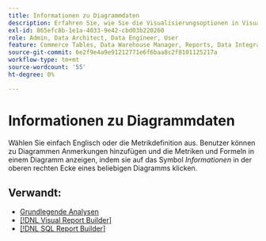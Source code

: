 ```yaml
---
title: Informationen zu Diagrammdaten
description: Erfahren Sie, wie Sie die Visualisierungsoptionen in Visual Report Builder verwenden.
exl-id: 865efc8b-1e1a-4033-9e42-cbd03b220260
role: Admin, Data Architect, Data Engineer, User
feature: Commerce Tables, Data Warehouse Manager, Reports, Data Integration
source-git-commit: 6e2f9e4a9e91212771e6f6baa8c2f8101125217a
workflow-type: tm+mt
source-wordcount: '55'
ht-degree: 0%

---
```


# Informationen zu Diagrammdaten

Wählen Sie einfach Englisch oder die Metrikdefinition aus. Benutzer können zu Diagrammen Anmerkungen hinzufügen und die Metriken und Formeln in einem Diagramm anzeigen, indem sie auf das Symbol _Informationen_ in der oberen rechten Ecke eines beliebigen Diagramms klicken.

## Verwandt:

* [Grundlegende Analysen](../../data-analyst/analysis/basic-analytics.md)
* [[!DNL Visual Report Builder]](../../data-user/reports/ess-rpt-build-visual.md)
* [[!DNL SQL Report Builder]](../../data-analyst/dev-reports/sql-rpt-bldr.md)

